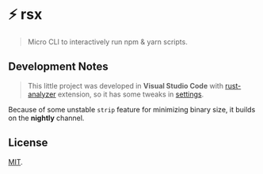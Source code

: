 # :zap: rsx

> Micro CLI to interactively run npm & yarn scripts.

## Development Notes

> This little project was developed in **Visual Studio Code** with [rust-analyzer] extension, so it has some tweaks in
> [settings].

Because of some unstable `strip` feature for minimizing binary size, it builds on the **nightly** channel.

## License

[MIT].

[rust-analyzer]: https://rust-analyzer.github.io/
[settings]: .vscode/settings.json
[mit]: LICENSE
